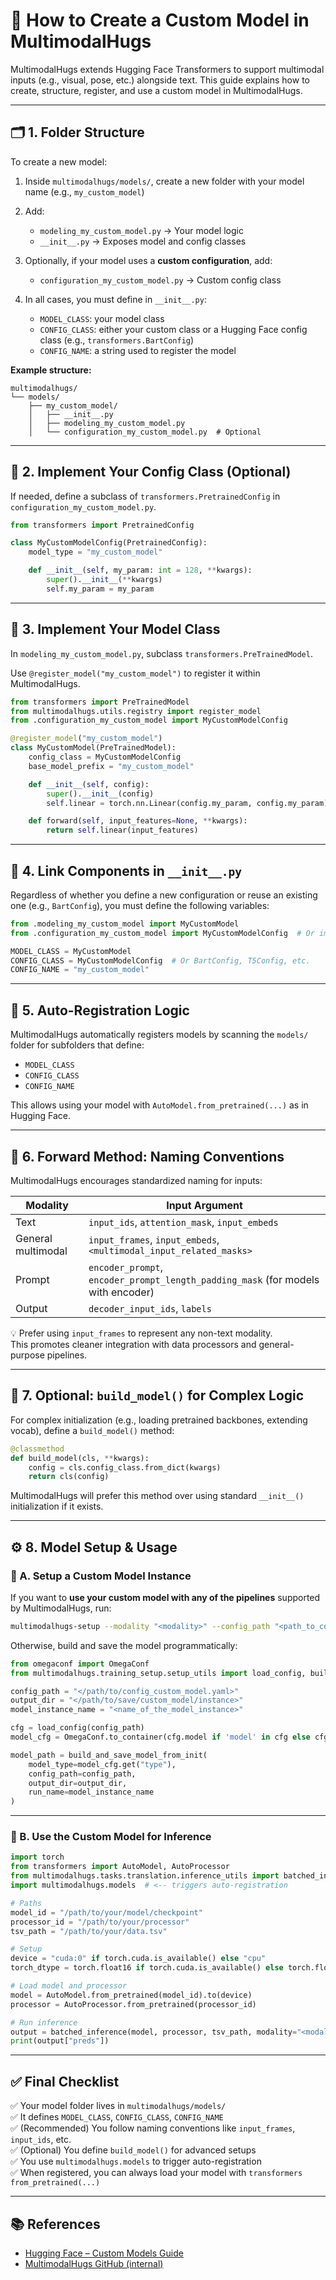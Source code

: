 
# 🔧 How to Create a Custom Model in MultimodalHugs

MultimodalHugs extends Hugging Face Transformers to support multimodal inputs (e.g., visual, pose, etc.) alongside text. This guide explains how to create, structure, register, and use a custom model in MultimodalHugs.

---

## 🗂️ 1. Folder Structure

To create a new model:

1. Inside `multimodalhugs/models/`, create a new folder with your model name (e.g., `my_custom_model`)
2. Add:
   - `modeling_my_custom_model.py` → Your model logic
   - `__init__.py` → Exposes model and config classes

3. Optionally, if your model uses a **custom configuration**, add:
   - `configuration_my_custom_model.py` → Custom config class

4. In all cases, you must define in `__init__.py`:
   - `MODEL_CLASS`: your model class
   - `CONFIG_CLASS`: either your custom class or a Hugging Face config class (e.g., `transformers.BartConfig`)
   - `CONFIG_NAME`: a string used to register the model

**Example structure:**

```
multimodalhugs/
└── models/
    ├── my_custom_model/
    │   ├── __init__.py
    │   ├── modeling_my_custom_model.py
    │   └── configuration_my_custom_model.py  # Optional
```

---

## 🧬 2. Implement Your Config Class (Optional)

If needed, define a subclass of `transformers.PretrainedConfig` in `configuration_my_custom_model.py`.

```python
from transformers import PretrainedConfig

class MyCustomModelConfig(PretrainedConfig):
    model_type = "my_custom_model"

    def __init__(self, my_param: int = 128, **kwargs):
        super().__init__(**kwargs)
        self.my_param = my_param
```

---

## 🧠 3. Implement Your Model Class

In `modeling_my_custom_model.py`, subclass `transformers.PreTrainedModel`.

Use `@register_model("my_custom_model")` to register it within MultimodalHugs.

```python
from transformers import PreTrainedModel
from multimodalhugs.utils.registry import register_model
from .configuration_my_custom_model import MyCustomModelConfig

@register_model("my_custom_model")
class MyCustomModel(PreTrainedModel):
    config_class = MyCustomModelConfig
    base_model_prefix = "my_custom_model"

    def __init__(self, config):
        super().__init__(config)
        self.linear = torch.nn.Linear(config.my_param, config.my_param)

    def forward(self, input_features=None, **kwargs):
        return self.linear(input_features)
```

---

## 🔗 4. Link Components in `__init__.py`

Regardless of whether you define a new configuration or reuse an existing one (e.g., `BartConfig`), you must define the following variables:

```python
from .modeling_my_custom_model import MyCustomModel
from .configuration_my_custom_model import MyCustomModelConfig  # Or import from HF

MODEL_CLASS = MyCustomModel
CONFIG_CLASS = MyCustomModelConfig  # Or BartConfig, T5Config, etc.
CONFIG_NAME = "my_custom_model"
```

---

## 🔁 5. Auto-Registration Logic

MultimodalHugs automatically registers models by scanning the `models/` folder for subfolders that define:

- `MODEL_CLASS`
- `CONFIG_CLASS`
- `CONFIG_NAME`

This allows using your model with `AutoModel.from_pretrained(...)` as in Hugging Face.

---

## 🧩 6. Forward Method: Naming Conventions

MultimodalHugs encourages standardized naming for inputs:

| Modality         | Input Argument                         |
|------------------|----------------------------------------|
| Text             | `input_ids`, `attention_mask`, `input_embeds`          |
| General multimodal | `input_frames`, `input_embeds`, `<multimodal_input_related_masks>`                   |
| Prompt           | `encoder_prompt`, `encoder_prompt_length_padding_mask` (for models with encoder) |
| Output           | `decoder_input_ids`, `labels`          |

💡 Prefer using `input_frames` to represent any non-text modality.  
This promotes cleaner integration with data processors and general-purpose pipelines.

---

## 🧱 7. Optional: `build_model()` for Complex Logic

For complex initialization (e.g., loading pretrained backbones, extending vocab), define a `build_model()` method:

```python
@classmethod
def build_model(cls, **kwargs):
    config = cls.config_class.from_dict(kwargs)
    return cls(config)
```

MultimodalHugs will prefer this method over using standard `__init__()` initialization if it exists.

---

## ⚙️ 8. Model Setup & Usage

### 🚀 A. Setup a Custom Model Instance

If you want to **use your custom model with any of the pipelines** supported by MultimodalHugs, run:

```bash
multimodalhugs-setup --modality "<modality>" --config_path "<path_to_config>.yaml" --model
```

Otherwise, build and save the model programmatically:

```python
from omegaconf import OmegaConf
from multimodalhugs.training_setup.setup_utils import load_config, build_and_save_model_from_init

config_path = "</path/to/config_custom_model.yaml>"
output_dir = "</path/to/save/custom_model/instance>"
model_instance_name = "<name_of_the_model_instance>"

cfg = load_config(config_path)
model_cfg = OmegaConf.to_container(cfg.model if 'model' in cfg else cfg, resolve=True)

model_path = build_and_save_model_from_init(
    model_type=model_cfg.get("type"),
    config_path=config_path,
    output_dir=output_dir,
    run_name=model_instance_name
)
```

---

### 🤖 B. Use the Custom Model for Inference

```python
import torch
from transformers import AutoModel, AutoProcessor
from multimodalhugs.tasks.translation.inference_utils import batched_inference
import multimodalhugs.models  # <-- triggers auto-registration

# Paths
model_id = "/path/to/your/model/checkpoint"
processor_id = "/path/to/your/processor"
tsv_path = "/path/to/your/data.tsv"

# Setup
device = "cuda:0" if torch.cuda.is_available() else "cpu"
torch_dtype = torch.float16 if torch.cuda.is_available() else torch.float32

# Load model and processor
model = AutoModel.from_pretrained(model_id).to(device)
processor = AutoProcessor.from_pretrained(processor_id)

# Run inference
output = batched_inference(model, processor, tsv_path, modality="<modality>", batch_size=8)
print(output["preds"])
```

---

## ✅ Final Checklist

✅ Your model folder lives in `multimodalhugs/models/`  
✅ It defines `MODEL_CLASS`, `CONFIG_CLASS`, `CONFIG_NAME`  
✅ (Recommended) You follow naming conventions like `input_frames`, `input_ids`, etc.  
✅ (Optional) You define `build_model()` for advanced setups  
✅ You use `multimodalhugs.models` to trigger auto-registration  
✅ When registered, you can always load your model with `transformers` `from_pretrained(...)`

---

## 📚 References

- [Hugging Face – Custom Models Guide](https://huggingface.co/docs/transformers/en/custom_models)
- [MultimodalHugs GitHub (internal)](https://github.com/GerrySant/multimodalhugs/tree/master)
